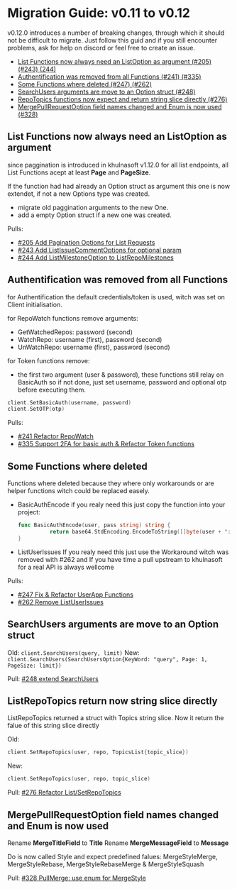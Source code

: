 # Migration Guide: v0.11 to v0.12

v0.12.0 introduces a number of breaking changes, through which it should not be difficult to migrate.
Just follow this guid and if you still encounter problems, ask for help on discord or feel free to create an issue.

<!-- toc -->

-   [List Functions now always need an ListOption as argument (#205) (#243) (244)](#List-Functions-now-always-need-an-ListOption-as-argument)
-   [Authentification was removed from all Functions (#241) (#335)](Authentification-was-removed-from-all-Functions)
-   [Some Functions where deleted (#247) (#262)](Some-Functions-where-deleted)
-   [SearchUsers arguments are move to an Option struct (#248)](SearchUsers-arguments-are-move-to-an-Option-struct)
-   [RepoTopics functions now expect and return string slice directly (#276)](ListRepoTopics-return-now-string-slice-directly)
-   [MergePullRequestOption field names changed and Enum is now used (#328)](MergePullRequestOption-field-names-changed-and-Enum-is-now-used)

<!-- tocstop -->

## List Functions now always need an ListOption as argument

since paggination is introduced in khulnasoft v1.12.0 for all list endpoints,
all List Functions acept at least **Page** and **PageSize**.

If the function had had already an Option struct as argument this one is now extendet,
if not a new Options type was created.

-   migrate old paggination arguments to the new One.
-   add a empty Option struct if a new one was created.

Pulls:

-   [#205 Add Pagination Options for List Requests](https://khulnasoft.com/khulnasoft/go-sdk/pulls/205)
-   [#243 Add ListIssueCommentOptions for optional param](https://khulnasoft.com/khulnasoft/go-sdk/pulls/243)
-   [#244 Add ListMilestoneOption to ListRepoMilestones](https://khulnasoft.com/khulnasoft/go-sdk/pulls/244)

## Authentification was removed from all Functions

for Authentification the default credentials/token is used,
witch was set on Client initialisation.

for RepoWatch functions remove arguments:

-   GetWatchedRepos: password (second)
-   WatchRepo: username (first), password (second)
-   UnWatchRepo: username (first), password (second)

for Token functions remove:

-   the first two argument (user & password),
    these functions still relay on BasicAuth so if not done,
    just set username, password and optional otp before executing them.

```go
client.SetBasicAuth(username, password)
client.SetOTP(otp)
```

Pulls:

-   [#241 Refactor RepoWatch](https://khulnasoft.com/khulnasoft/go-sdk/pulls/241)
-   [#335 Support 2FA for basic auth & Refactor Token functions](https://khulnasoft.com/khulnasoft/go-sdk/pulls/335)

## Some Functions where deleted

Functions where deleted because they where only workarounds
or are helper functions witch could be replaced easely.

-   BasicAuthEncode
    if you realy need this just copy the function into your project:
    ```go
    func BasicAuthEncode(user, pass string) string {
    		  return base64.StdEncoding.EncodeToString([]byte(user + ":" + pass))
    }
    ```
-   ListUserIssues
    If you realy need this just use the Workaround witch was removed with #262
    and If you have time a pull upstream to khulnasoft for a real API is always wellcome

Pulls:

-   [#247 Fix & Refactor UserApp Functions](https://khulnasoft.com/khulnasoft/go-sdk/pulls/247)
-   [#262 Remove ListUserIssues](https://khulnasoft.com/khulnasoft/go-sdk/pulls/262)

## SearchUsers arguments are move to an Option struct

Old:
 `client.SearchUsers(query, limit)`
New:
 `client.SearchUsers(SearchUsersOption{KeyWord: "query", Page: 1, PageSize: limit})`

Pull: [#248 extend SearchUsers](https://khulnasoft.com/khulnasoft/go-sdk/pulls/248)

## ListRepoTopics return now string slice directly

ListRepoTopics returned a struct with Topics string slice.
Now it return the falue of this string slice directly

Old:

```go
client.SetRepoTopics(user, repo, TopicsList{topic_slice})
```

New:

```go
client.SetRepoTopics(user, repo, topic_slice)
```

Pull: [#276 Refactor List/SetRepoTopics](https://khulnasoft.com/khulnasoft/go-sdk/pulls/276)

## MergePullRequestOption field names changed and Enum is now used

Rename **MergeTitleField** to **Title**
Rename **MergeMessageField** to **Message**

Do is now called Style and expect predefined falues:
MergeStyleMerge, MergeStyleRebase, MergeStyleRebaseMerge & MergeStyleSquash

Pull: [#328 PullMerge: use enum for MergeStyle](https://khulnasoft.com/khulnasoft/go-sdk/pulls/328)
